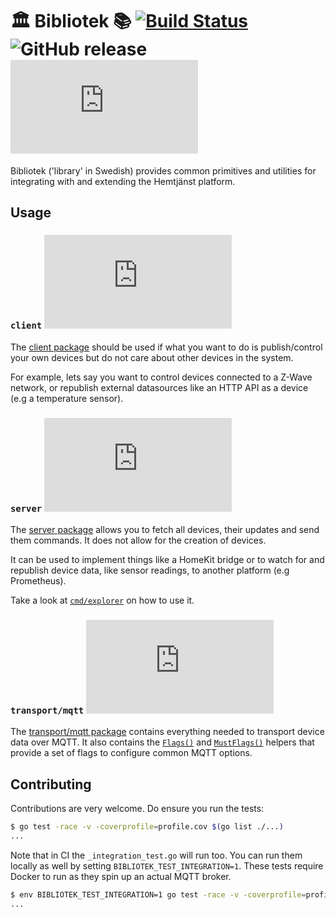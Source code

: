 # 🏛️ Bibliotek 📚 [![Build Status](https://travis-ci.org/hemtjanst/bibliotek.svg?branch=master)](https://travis-ci.org/hemtjanst/bibliotek) ![GitHub release](https://img.shields.io/github/release/hemtjanst/bibliotek.svg) [![hemtjanst godoc](https://godoc.org/lib.hemtjan.st?status.svg)](https://godoc.org/lib.hemtjan.st)

Bibliotek ('library' in Swedish) provides common primitives and utilities for
integrating with and extending the Hemtjänst platform.

## Usage

### `client` [![client godoc](https://godoc.org/lib.hemtjan.st?status.svg)](https://godoc.org/lib.hemtjan.st/client)

The [client package](https://godoc.org/lib.hemtjan.st/client)
should be used if what you want to do is publish/control
your own devices but do not care about other devices in the system.

For example, lets say you want to control devices connected to a Z-Wave
network, or republish external datasources like an HTTP API as a device (e.g
a temperature sensor).

### `server` [![server godoc](https://godoc.org/lib.hemtjan.st?status.svg)](https://godoc.org/lib.hemtjan.st/server)

The [server package](https://godoc.org/lib.hemtjan.st/server)
allows you to fetch all devices, their updates and send them commands. It does
not allow for the creation of devices.

It can be used to implement things like a HomeKit bridge or to watch for and
republish device data, like sensor readings, to another platform (e.g Prometheus).

Take a look at [`cmd/explorer`](../master/cmd/explorer/main.go) on how to
use it.

### `transport/mqtt` [![client godoc](https://godoc.org/lib.hemtjan.st?status.svg)](https://godoc.org/lib.hemtjan.st/transport/mqtt)

The [transport/mqtt package](https://godoc.org/lib.hemtjan.st/transport/mqtt)
contains everything needed to transport device data over MQTT. It
also contains the [`Flags()`](https://godoc.org/lib.hemtjan.st/transport/mqtt#Flags)
and [`MustFlags()`](https://godoc.org/lib.hemtjan.st/transport/mqtt#MustFlags)
helpers that provide a set of flags to configure common MQTT options.

## Contributing

Contributions are very welcome. Do ensure you run the tests:

```sh
$ go test -race -v -coverprofile=profile.cov $(go list ./...)
...
```

Note that in CI the `_integration_test.go` will run too. You can
run them locally as well by setting `BIBLIOTEK_TEST_INTEGRATION=1`.
These tests require Docker to run as they spin up an actual MQTT
broker.

```sh
$ env BIBLIOTEK_TEST_INTEGRATION=1 go test -race -v -coverprofile=profile.cov $(go list ./...)
...
```
